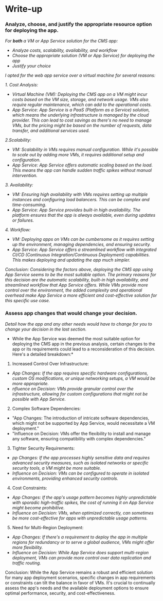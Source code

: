 # Write-up 

### Analyze, choose, and justify the appropriate resource option for deploying the app.

*For **both** a VM or App Service solution for the CMS app:*
- *Analyze costs, scalability, availability, and workflow*
- *Choose the appropriate solution (VM or App Service) for deploying the app*
- *Justify your choice*

*I opted for the web app service over a virtual machine for several reasons:*

*1. Cost Analysis:*
- *Virtual Machine (VM): Deploying the CMS app on a VM might incur costs based on the VM size, storage, and network usage. VMs also require regular maintenance, which can add to the operational costs.*
- *App Service: App Service is a PaaS (Platform as a Service) solution, which means the underlying infrastructure is managed by the cloud provider. This can lead to cost savings as there's no need to manage VMs, but the pricing might be based on the number of requests, data transfer, and additional services used.*

*2.Scalability:*
- *VM: Scalability in VMs requires manual configuration. While it's possible to scale out by adding more VMs, it requires additional setup and configuration.*
- *App Service: App Service offers automatic scaling based on the load. This means the app can handle sudden traffic spikes without manual intervention.*

*3. Availability:*
- *VM: Ensuring high availability with VMs requires setting up multiple instances and configuring load balancers. This can be complex and time-consuming.*
- *App Service: App Service provides built-in high availability. The platform ensures that the app is always available, even during updates or failures.*

*4. Workflow:*
- *VM: Deploying apps on VMs can be cumbersome as it requires setting up the environment, managing dependencies, and ensuring security.*
- *App Service: App Service offers a streamlined workflow with integrated CI/CD (Continuous Integration/Continuous Deployment) capabilities. This makes deploying and updating the app much simpler.*

*Conclusion: Considering the factors above, deploying the CMS app using App Service seems to be the most suitable option. The primary reasons for this decision are the automatic scalability, built-in high availability, and streamlined workflow that App Service offers. While VMs provide more control over the environment, the added complexity and operational overhead make App Service a more efficient and cost-effective solution for this specific use case.*

### Assess app changes that would change your decision.

*Detail how the app and any other needs would have to change for you to change your decision in the last section.* 

* While the App Service was deemed the most suitable option for deploying the CMS app in the previous analysis, certain changes to the app or its requirements could lead to a reconsideration of this decision. Here's a detailed breakdown:*

1. Increased Control Over Infrastructure:
- *App Changes: If the app requires specific hardware configurations, custom OS modifications, or unique networking setups, a VM would be more appropriate.*
- *nfluence on Decision: VMs provide granular control over the infrastructure, allowing for custom configurations that might not be possible with App Service.*

2. Complex Software Dependencies:
- "App Changes: The introduction of intricate software dependencies, which might not be supported by App Service, would necessitate a VM deployment."
- "Influence on Decision: VMs offer the flexibility to install and manage any software, ensuring compatibility with complex dependencies."

3. Tighter Security Requirements:
- *pp Changes: If the app processes highly sensitive data and requires advanced security measures, such as isolated networks or specific security tools, a VM might be more suitable.*
- *Influence on Decision: VMs can be configured to operate in isolated environments, providing enhanced security controls.*

4. Cost Constraints:
- *App Changes: If the app's usage pattern becomes highly unpredictable with sporadic high-traffic spikes, the cost of running it on App Service might become prohibitive.*
- *Influence on Decision: VMs, when optimized correctly, can sometimes be more cost-effective for apps with unpredictable usage patterns.*

5. Need for Multi-Region Deployment:
- *App Changes: If there's a requirement to deploy the app in multiple regions for redundancy or to serve a global audience, VMs might offer more flexibility.*
- *Influence on Decision: While App Service does support multi-region deployment, VMs can provide more control over data replication and traffic routing.*

Conclusion:
While the App Service remains a robust and efficient solution for many app deployment scenarios, specific changes in app requirements or constraints can tilt the balance in favor of VMs. It's crucial to continually assess the app's needs and the available deployment options to ensure optimal performance, security, and cost-effectiveness.